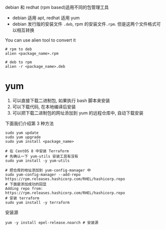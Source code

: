debian 和 redhat (rpm based)适用不同的包管理工具
- debian 适用 apt, redhat 适用 yum
- debian 发行版的安装文件 `.deb`, rpm 的安装文件`.rpm`. 但是这两个文件格式可以相互转换

You can use alien tool to convert it
```shell
# rpm to deb
alien <package_name>.rpm

# deb to rpm
alien -r <package_name>.deb
```
# yum
1. 可以直接下载二进制包, 如果执行 bash 脚本来安装
2. 可以下载代码, 在本地编译后安装
3. 可以把下载二进制包的网址添加到 yum 的远程仓库中, 自动下载安装


下面我们介绍第 3 种方法

```shell
sudo yum update 
sudo yum upgrade
sudo yum install <package_name>

# 在 CentOS 8 中安装 Terraform
# 先确认一下 yum-utils 安装工具有没有
sudo yum install -y yum-utils

# 把仓库的地址添加到 yum-config-manager 中
sudo yum-config-manager --add-repo https://rpm.releases.hashicorp.com/RHEL/hashicorp.repo
# 下面是添加成功的回显
Adding repo from: https://rpm.releases.hashicorp.com/RHEL/hashicorp.repo
# 安装 terraform
sudo yum install -y terraform

```


安装源
```shell
yum -y install epel-release.noarch # 安装源
```